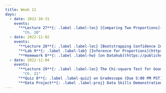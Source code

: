 ```yaml
---
title: Week 11
days:
  - date: 2022-10-31
    events:
      "**Lecture 27**{: .label .label-lec} [Comparing Two Proportions](https://ph142-ucb.github.io/fa22/src/lec/027_Comparing-two-proportions.pdf)":
        "Ch. 20"
  - date: 2022-11-02
    events:
      "**Lecture 28**{: .label .label-lec} [Bootstrapping Confidence Intervals](https://ph142-ucb.github.io/fa22/src/lec/028_bootstrapping.pdf)": 
      "**Lab 9**{: .label .label-lab} [Inference for Proportions](https://publichealth.datahub.berkeley.edu/hub/user-redirect/git-pull?repo=https%3A%2F%2Fgithub.com%2Fph142-ucb%2Fph142-fa22&urlpath=rstudio%2F&branch=main) (Due November 4)":
      "**Homework 8**{: .label .label-hw} [on Datahub](https://publichealth.datahub.berkeley.edu/hub/user-redirect/git-pull?repo=https%3A%2F%2Fgithub.com%2Fph142-ucb%2Fph142-fa22&urlpath=rstudio%2F&branch=main)":
  - date: 2022-11-04
    events:
      "**Lecture 29**{: .label .label-lec} The Chi-square Test for Goodness of Fit":
        "Ch. 21"
      "**Quiz 8**{: .label .label-quiz} on Gradescope (Due 5:00 PM PST)":
      "**Data Project**{: .label .label-proj} Data Skills Demonstration Part II (Due 5:00 PM PST)":
---
```

